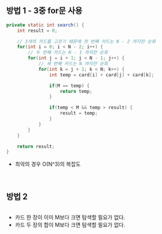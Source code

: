 ## 방법 1 - 3중 for문 사용

```java
private static int search() {
    int result = 0;

    // 3개의 카드를 고르기 때문에 첫 번째 카드는 N - 2 까지만 순회
    for(int i = 0; i < N - 2; i++) {
        // 두 번째 카드는 N - 1 까지만 순회
        for(int j = i + 1; j < N - 1; j++) {
            // 세 번째 카드는 N 까지만 순회
            for(int k = j + 1; k < N; k++) {
                int temp = card[i] + card[j] + card[k];

                if(M == temp) {
                    return temp;
                }

                if(temp < M && temp > result) {
                    result = temp;
                }
            }
        }
    }

    return result;
}
```

- 최악의 경우 O(N^3)의 복잡도

</br>

## 방법 2

```java

```

- 카드 한 장이 이미 M보다 크면 탐색할 필요가 없다.
- 카드 두 장의 합이 M보다 크면 탐색할 필요가 없다.